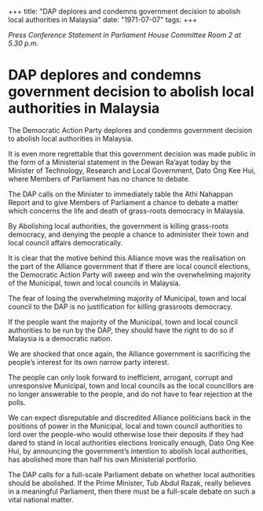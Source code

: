 +++ 
title: "DAP deplores and condemns government decision to abolish local authorities in Malaysia"
date: "1971-07-07"
tags:
+++

_Press Conference Statement in Parliament House Committee Room 2 at 5.30 p.m._

# DAP deplores and condemns government decision to abolish local authorities in Malaysia

The Democratic Action Party deplores and condemns government decision to abolish local authorities in Malaysia.

It is even more regrettable that this government decision was made public in the form of a Ministerial statement in the Dewan Ra’ayat today by the Minister of Technology, Research and Local Government, Dato Ong Kee Hui, where Members of Parliament has no chance to debate.

The DAP calls on the Minister to immediately table the Athi Nahappan Report and to give Members of Parliament a chance to debate a matter which concerns the life and death of grass-roots democracy in Malaysia.</u>

By Abolishing local authorities, the government is killing grass-roots democracy, and denying the people a chance to administer their town and local council affairs democratically.

It is clear that the motive behind this Alliance move was the realisation on the part of the Alliance government that if there are local council elections, the Democratic Action Party will sweep and win the overwhelming majority of the Municipal, town and local councils in Malaysia.

The fear of losing the overwhelming majority of Municipal, town and local council to the DAP is no justification for killing grassroots democracy.

If the people want the majority of the Municipal, town and local council authorities to be run by the DAP, they should have the right to do so if Malaysia is a democratic nation.

We are shocked that once again, the Alliance government is sacrificing the people’s interest for its own narrow party interest.

The people can only look forward to inefficient, arrogant, corrupt and unresponsive Municipal, town and local councils as the local councillors are no longer answerable to the people, and do not have to fear rejection at the polls.

We can expect disreputable and discredited Alliance politicians back in the positions of power in the Municipal, local and town council authorities to lord over the people-who would otherwise lose their deposits if they had dared to stand in local authorities elections
Ironically enough, Dato Ong Kee Hui, by announcing the government’s intention to abolish local authorities, has abolished more than half his own Ministerial portforlio.

The DAP calls for a full-scale Parliament debate on whether local authorities should be abolished. If the Prime Minister, Tub Abdul Razak, really believes in a meaningful Parliament, then there must be a full-scale debate on such a vital national matter.
 
